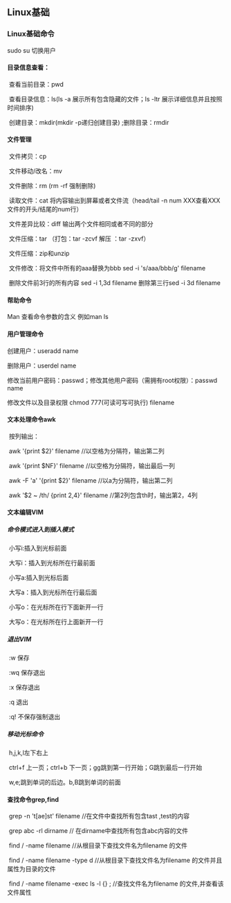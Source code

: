 ## Linux基础

### Linux基础命令

sudo su 切换用户

#### 目录信息查看：

​	查看当前目录：pwd

​	查看目录信息：ls(ls -a 展示所有包含隐藏的文件；ls -ltr 展示详细信息并且按照时间排序)

​	创建目录：mkdir(mkdir -p递归创建目录) ;删除目录：rmdir

#### 文件管理

​	文件拷贝：cp

​	文件移动/改名：mv

​	文件删除：rm (rm -rf 强制删除)

​	读取文件：cat 将内容输出到屏幕或者文件流（head/tail -n num XXX查看XXX文件的开头/结尾的num行）

​	文件差异比较：diff 输出两个文件相同或者不同的部分

​	文件压缩：tar （打包：tar -zcvf     解压 ：tar -zxvf）

​	文件压缩：zip和unzip

​	文件修改：将文件中所有的aaa替换为bbb   sed -i 's/aaa/bbb/g' filename

​	删除文件前3行的所有内容 sed -i 1,3d filename  删除第三行sed -i 3d filename

#### 帮助命令

Man 查看命令参数的含义 例如man ls

#### 用户管理命令

创建用户：useradd name

删除用户：userdel name

修改当前用户密码：passwd；修改其他用户密码（需拥有root权限）：passwd name

修改文件以及目录权限 chmod 777(可读可写可执行) filename

#### 文本处理命令awk

​	按列输出：

​	awk '{print $2}' filename     //以空格为分隔符，输出第二列

​	awk '{print $NF}' filename     //以空格为分隔符，输出最后一列

​	awk -F 'a' '{print $2}' filename     //以a为分隔符，输出第二列

​	awk '$2 ~ /th/ {print $2,$4}' filename //第2列包含th时，输出第2，4列

#### 文本编辑VIM

##### 命令模式进入到插入模式

​	小写i:插入到光标前面

​	大写i：插入到光标所在行最前面

​	小写a:插入到光标后面

​	大写a：插入到光标所在行最后面

​	小写o：在光标所在行下面新开一行

​	大写o：在光标所在行上面新开一行

##### 退出VIM

​	:w 保存

​	:wq 保存退出

​	:x 保存退出

​	:q 退出

​	:q! 不保存强制退出

##### 移动光标命令

​	h,j,k,l左下右上

​	ctrl+f 上一页；ctrl+b 下一页；gg跳到第一行开始；G跳到最后一行开始

​	w,e;跳到单词的后边。b,B跳到单词的前面

#### 查找命令grep,find

​	grep -n 't[ae]st' filename   //在文件中查找所有包含tast ,test的内容

​	grep abc -rl dirname  // 在dirname中查找所有包含abc内容的文件

​	find / -name filename   //从根目录下查找文件名为filename 的文件

​	find / -name filename -type d   //从根目录下查找文件名为filename 的文件并且属性为目录的文件

​	find / -name filename -exec ls -l {} \;   //查找文件名为filename 的文件,并查看该文件属性



​	



